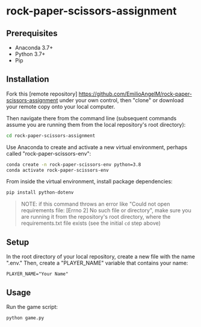 # rock-paper-scissors-assignment

## Prerequisites

  + Anaconda 3.7+
  + Python 3.7+
  + Pip

## Installation

Fork this [remote repository] https://github.com/EmilioAngelM/rock-paper-scissors-assignment under your own control, then "clone" or download your remote copy onto your local computer.

Then navigate there from the command line (subsequent commands assume you are running them from the local repository's root directory):

```sh
cd rock-paper-scissors-assignment
```

Use Anaconda to create and activate a new virtual environment, perhaps called "rock-paper-scissors-env":

```sh
conda create -n rock-paper-scissors-env python=3.8
conda activate rock-paper-scissors-env
```

From inside the virtual environment, install package dependencies:

```sh
pip install python-dotenv
```

> NOTE: if this command throws an error like "Could not open requirements file: [Errno 2] No such file or directory", make sure you are running it from the repository's root directory, where the requirements.txt file exists (see the initial `cd` step above)

## Setup

In the root directory of your local repository, create a new file with the name ".env." Then, create a "PLAYER_NAME" variable that contains your name:

    PLAYER_NAME="Your Name"

## Usage

Run the game script:

```py
python game.py
